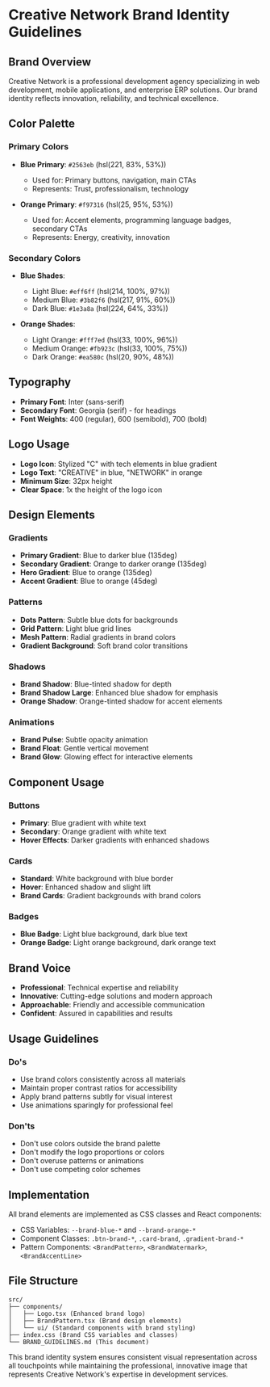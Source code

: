 # Creative Network Brand Identity Guidelines

## Brand Overview
Creative Network is a professional development agency specializing in web development, mobile applications, and enterprise ERP solutions. Our brand identity reflects innovation, reliability, and technical excellence.

## Color Palette

### Primary Colors
- **Blue Primary**: `#2563eb` (hsl(221, 83%, 53%))
  - Used for: Primary buttons, navigation, main CTAs
  - Represents: Trust, professionalism, technology

- **Orange Primary**: `#f97316` (hsl(25, 95%, 53%))
  - Used for: Accent elements, programming language badges, secondary CTAs
  - Represents: Energy, creativity, innovation

### Secondary Colors
- **Blue Shades**: 
  - Light Blue: `#eff6ff` (hsl(214, 100%, 97%))
  - Medium Blue: `#3b82f6` (hsl(217, 91%, 60%))
  - Dark Blue: `#1e3a8a` (hsl(224, 64%, 33%))

- **Orange Shades**:
  - Light Orange: `#fff7ed` (hsl(33, 100%, 96%))
  - Medium Orange: `#fb923c` (hsl(33, 100%, 75%))
  - Dark Orange: `#ea580c` (hsl(20, 90%, 48%))

## Typography
- **Primary Font**: Inter (sans-serif)
- **Secondary Font**: Georgia (serif) - for headings
- **Font Weights**: 400 (regular), 600 (semibold), 700 (bold)

## Logo Usage
- **Logo Icon**: Stylized "C" with tech elements in blue gradient
- **Logo Text**: "CREATIVE" in blue, "NETWORK" in orange
- **Minimum Size**: 32px height
- **Clear Space**: 1x the height of the logo icon

## Design Elements

### Gradients
- **Primary Gradient**: Blue to darker blue (135deg)
- **Secondary Gradient**: Orange to darker orange (135deg)
- **Hero Gradient**: Blue to orange (135deg)
- **Accent Gradient**: Blue to orange (45deg)

### Patterns
- **Dots Pattern**: Subtle blue dots for backgrounds
- **Grid Pattern**: Light blue grid lines
- **Mesh Pattern**: Radial gradients in brand colors
- **Gradient Background**: Soft brand color transitions

### Shadows
- **Brand Shadow**: Blue-tinted shadow for depth
- **Brand Shadow Large**: Enhanced blue shadow for emphasis
- **Orange Shadow**: Orange-tinted shadow for accent elements

### Animations
- **Brand Pulse**: Subtle opacity animation
- **Brand Float**: Gentle vertical movement
- **Brand Glow**: Glowing effect for interactive elements

## Component Usage

### Buttons
- **Primary**: Blue gradient with white text
- **Secondary**: Orange gradient with white text
- **Hover Effects**: Darker gradients with enhanced shadows

### Cards
- **Standard**: White background with blue border
- **Hover**: Enhanced shadow and slight lift
- **Brand Cards**: Gradient backgrounds with brand colors

### Badges
- **Blue Badge**: Light blue background, dark blue text
- **Orange Badge**: Light orange background, dark orange text

## Brand Voice
- **Professional**: Technical expertise and reliability
- **Innovative**: Cutting-edge solutions and modern approach
- **Approachable**: Friendly and accessible communication
- **Confident**: Assured in capabilities and results

## Usage Guidelines

### Do's
- Use brand colors consistently across all materials
- Maintain proper contrast ratios for accessibility
- Apply brand patterns subtly for visual interest
- Use animations sparingly for professional feel

### Don'ts
- Don't use colors outside the brand palette
- Don't modify the logo proportions or colors
- Don't overuse patterns or animations
- Don't use competing color schemes

## Implementation
All brand elements are implemented as CSS classes and React components:
- CSS Variables: `--brand-blue-*` and `--brand-orange-*`
- Component Classes: `.btn-brand-*`, `.card-brand`, `.gradient-brand-*`
- Pattern Components: `<BrandPattern>`, `<BrandWatermark>`, `<BrandAccentLine>`

## File Structure
```
src/
├── components/
│   ├── Logo.tsx (Enhanced brand logo)
│   ├── BrandPattern.tsx (Brand design elements)
│   └── ui/ (Standard components with brand styling)
├── index.css (Brand CSS variables and classes)
└── BRAND_GUIDELINES.md (This document)
```

This brand identity system ensures consistent visual representation across all touchpoints while maintaining the professional, innovative image that represents Creative Network's expertise in development services.












